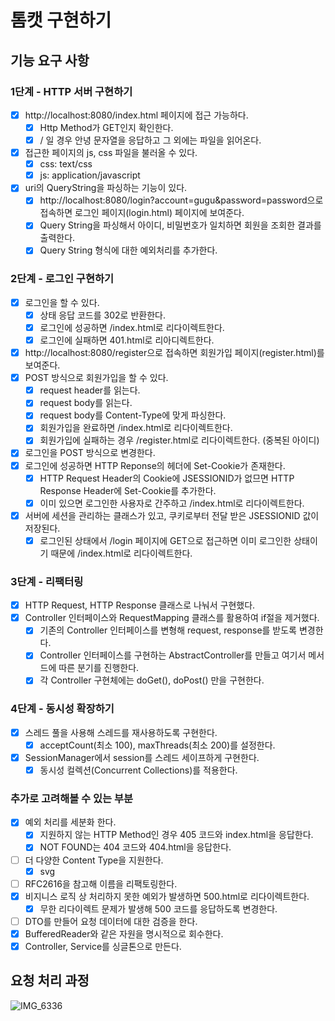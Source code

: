 # 톰캣 구현하기

## 기능 요구 사항

### 1단계 - HTTP 서버 구현하기

- [X] http://localhost:8080/index.html 페이지에 접근 가능하다.
  - [X] Http Method가 GET인지 확인한다.
  - [X] / 일 경우 안녕 문자열을 응답하고 그 외에는 파일을 읽어온다. 
- [X] 접근한 페이지의 js, css 파일을 불러올 수 있다.
  - [X] css: text/css
  - [X] js: application/javascript
- [X] uri의 QueryString을 파싱하는 기능이 있다.
  - [X] http://localhost:8080/login?account=gugu&password=password으로 접속하면 로그인 페이지(login.html) 페이지에 보여준다.
  - [X] Query String을 파싱해서 아이디, 비밀번호가 일치하면 회원을 조회한 결과를 출력한다.
  - [X] Query String 형식에 대한 예외처리를 추가한다. 

### 2단계 - 로그인 구현하기

- [X] 로그인을 할 수 있다. 
  - [X] 상태 응답 코드를 302로 반환한다. 
  - [X] 로그인에 성공하면 /index.html로 리다이렉트한다.
  - [X] 로그인에 실패하면 401.html로 리아디렉트한다.
- [X] http://localhost:8080/register으로 접속하면 회원가입 페이지(register.html)를 보여준다.
- [X] POST 방식으로 회원가입을 할 수 있다. 
  - [X] request header를 읽는다.
  - [X] request body를 읽는다.
  - [X] request body를 Content-Type에 맞게 파싱한다. 
  - [X] 회원가입을 완료하면 /index.html로 리다이렉트한다.
  - [X] 회원가입에 실패하는 경우 /register.html로 리다이렉트한다. (중복된 아이디)
- [X] 로그인을 POST 방식으로 변경한다.
- [X] 로그인에 성공하면 HTTP Reponse의 헤더에 Set-Cookie가 존재한다.
  - [X] HTTP Request Header의 Cookie에 JSESSIONID가 없므면 HTTP Response Header에 Set-Cookie를 추가한다.
  - [X] 이미 있으면 로그인한 사용자로 간주하고 /index.html로 리다이렉트한다.
- [X] 서버에 세션을 관리하는 클래스가 있고, 쿠키로부터 전달 받은 JSESSIONID 값이 저장된다.
  - [X] 로그인된 상태에서 /login 페이지에 GET으로 접근하면 이미 로그인한 상태이기 때문에 /index.html로 리다이렉트한다.

### 3단계 - 리팩터링

- [X] HTTP Request, HTTP Response 클래스로 나눠서 구현했다. 
- [X] Controller 인터페이스와 RequestMapping 클래스를 활용하여 if절을 제거했다.
  - [X] 기존의 Controller 인터페이스를 변형해 request, response를 받도록 변경한다.
  - [X] Controller 인터페이스를 구현하는 AbstractController를 만들고 여기서 메서드에 따른 분기를 진행한다. 
  - [X] 각 Controller 구현체에는 doGet(), doPost() 만을 구현한다. 

### 4단계 - 동시성 확장하기

- [X] 스레드 풀을 사용해 스레드를 재사용하도록 구현한다.
  - [X] acceptCount(최소 100), maxThreads(최소 200)를 설정한다.
- [X] SessionManager에서 session를 스레드 세이프하게 구현한다.
  - [X] 동시성 컬렉션(Concurrent Collections)를 적용한다.

### 추가로 고려해볼 수 있는 부분

- [X] 예외 처리를 세분화 한다. 
  - [X] 지원하지 않는 HTTP Method인 경우 405 코드와 index.html을 응답한다.
  - [X] NOT FOUND는 404 코드와 404.html을 응답한다.
- [ ] 더 다양한 Content Type을 지원한다. 
  - [X] svg
- [ ] RFC2616을 참고해 이름을 리팩토링한다.
- [X] 비지니스 로직 상 처리하지 못한 예외가 발생하면 500.html로 리다이렉트한다.
  - [X] 무한 리다이렉트 문제가 발생해 500 코드를 응답하도록 변경한다. 
- [ ] DTO를 만들어 요청 데이터에 대한 검증을 한다.
- [X] BufferedReader와 같은 자원을 명시적으로 회수한다.
- [X] Controller, Service를 싱글톤으로 만든다.

## 요청 처리 과정

![IMG_6336](https://user-images.githubusercontent.com/45311765/188080053-6a203f41-3def-4989-a236-b9976ce0f4a7.jpg)
